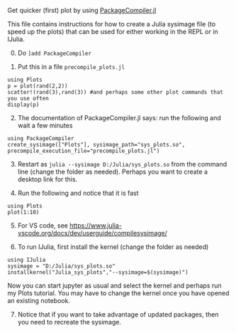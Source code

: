 Get quicker (first) plot by using [PackageCompiler.jl](https://github.com/JuliaLang/PackageCompiler.jl)

This file contains instructions for how to create a Julia sysimage file (to speed up the plots) that
can be used for either working in the REPL or in IJulia.

0. Do `]add PackageCompiler`

1. Put this in a file `precompile_plots.jl`
```
using Plots
p = plot(rand(2,2))
scatter!(rand(3),rand(3)) #and perhaps some other plot commands that you use often
display(p)
```

2. The documentation of PackageCompiler.jl says: run the following and wait a few minutes
```
using PackageCompiler
create_sysimage(["Plots"], sysimage_path="sys_plots.so", precompile_execution_file="precompile_plots.jl")
```

3. Restart as `julia --sysimage D:/Julia/sys_plots.so` from the command line (change the folder as needed). Perhaps you want to create a desktop link for this.

4. Run the following and notice that it is fast
```
using Plots
plot(1:10)
```


5. For VS code, see
https://www.julia-vscode.org/docs/dev/userguide/compilesysimage/

6. To run IJulia, first install the kernel (change the folder as needed)
```
using IJulia
sysimage = "D:/Julia/sys_plots.so"
installkernel("Julia_sys_plots","--sysimage=$(sysimage)")
```
Now you can start jupyter as usual and select the kernel and perhaps run my Plots tutorial. You may have to change the kernel once you have opened an existing notebook.

7. Notice that if you want to take advantage of updated packages, then you need to recreate the sysimage.

